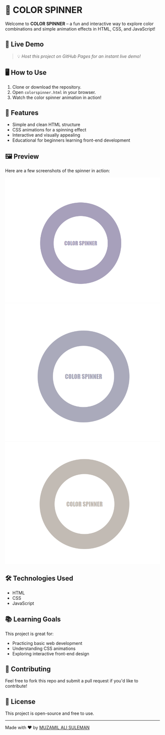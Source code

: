 # 🎨 COLOR SPINNER

Welcome to **COLOR SPINNER** – a fun and interactive way to explore color combinations and simple animation effects in HTML, CSS, and JavaScript!

## 🚀 Live Demo

> 💡 _Host this project on GitHub Pages for an instant live demo!_


## 🖥️ How to Use

1. Clone or download the repository.
2. Open `colorspinner.html` in your browser.
3. Watch the color spinner animation in action!

## 🌟 Features

- Simple and clean HTML structure
- CSS animations for a spinning effect
- Interactive and visually appealing
- Educational for beginners learning front-end development

## 🖼️ Preview

Here are a few screenshots of the spinner in action:

![Spinner 1](./1.png)
![Spinner 2](./2.png)
![Spinner 3](./3.png)

## 🛠️ Technologies Used

- HTML
- CSS
- JavaScript

## 📚 Learning Goals

This project is great for:

- Practicing basic web development
- Understanding CSS animations
- Exploring interactive front-end design

## 🤝 Contributing

Feel free to fork this repo and submit a pull request if you'd like to contribute!

## 📜 License

This project is open-source and free to use.

---

Made with ❤️ by [MUZAMIL ALI SULEMAN](https://github.com/MUZAMILALISULEMAN)


